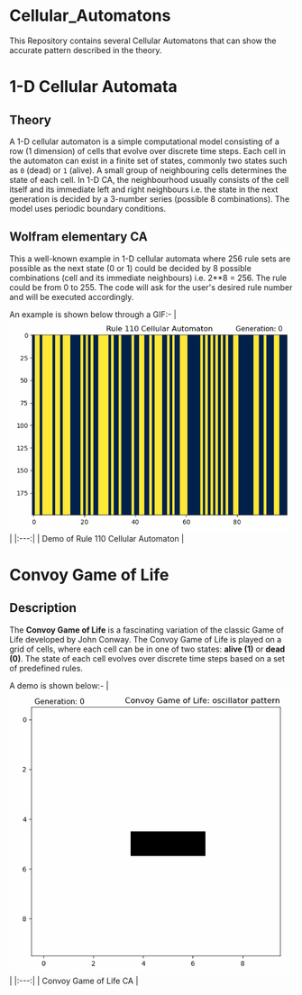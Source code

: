 # Cellular_Automatons
This Repository contains several Cellular Automatons that can show the accurate pattern described in the theory.

# 1-D Cellular Automata
## Theory
A 1-D cellular automaton is a simple computational model consisting of a row (1 dimension) of cells that evolve over discrete time steps. Each cell in the automaton can exist in a finite set of states, commonly two states such as `0` (dead) or `1` (alive). A small group of neighbouring cells determines the state of each cell. In 1-D CA, the neighbourhood usually consists of the cell itself and its immediate left and right neighbours i.e. the state in the next generation is decided by a 3-number series (possible 8 combinations). The model uses periodic boundary conditions.

## Wolfram elementary CA
This a well-known example in 1-D cellular automata where 256 rule sets are possible as the next state (0 or 1) could be decided by 8 possible combinations (cell and its immediate neighbours) i.e. 2**8 = 256. The rule could be from 0 to 255. The code will ask for the user's desired rule number and will be executed accordingly.

An example is shown below through a GIF:-
| ![Rule 110 CA](https://github.com/KrishnaAggarwal2003/Cellular_Automatons/blob/main/rule_110%20animation.gif) |
|:---:|
| Demo of Rule 110 Cellular Automaton |


# Convoy Game of Life
## Description
The **Convoy Game of Life** is a fascinating variation of the classic Game of Life developed by John Conway. The Convoy Game of Life is played on a grid of cells, where each cell can be in one of two states: **alive (1)** or **dead (0)**. The state of each cell evolves over discrete time steps based on a set of predefined rules.

A demo is shown below:-
| ![Game of Life](https://github.com/KrishnaAggarwal2003/Cellular_Automatons/blob/main/Game_of_life_animation.gif) |
|:---:|
| Convoy Game of Life CA |






